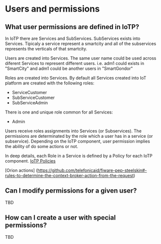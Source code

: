 # Users and permissions


## What user permissions are defined in IoTP?


In IoTP there are Services and SubServices. SubServices exists into Services.
Tipicaly a service represent a smartcity and all of the subservices represents the verticals of that smartcity.

Users are created into Services. The same user name could be used across diferent Services to represent different users.
i.e. adm1 could exists in "SmartCity" and adm1 could be another users in "SmartGondor"

Roles are created into Services. By default all Services created into IoT platform are created with the following roles:
- ServiceCustomer
- SubServiceCustomer
- SubServiceAdmin

There is one and unique role common for all Services:
- Admin

Users receive roles assignments into Services (or Subservices). The permissions are determinated by the role
which a user has in a service (or subservice). Depending on the IoTP component, user permission implies the ability
of do some actions or not.

In deep details, each Role in a Service is defined by a Policy for each IoTP component.
[IoTP Policies](https://github.com/telefonicaid/orchestrator/tree/master/src/orchestrator/core/policies)

[Orion actions] (https://github.com/telefonicaid/fiware-pep-steelskin#-rules-to-determine-the-context-broker-action-from-the-request)



## Can I modify permissions for a given user?
TBD

## How can I create a user with special permissions?
TBD
